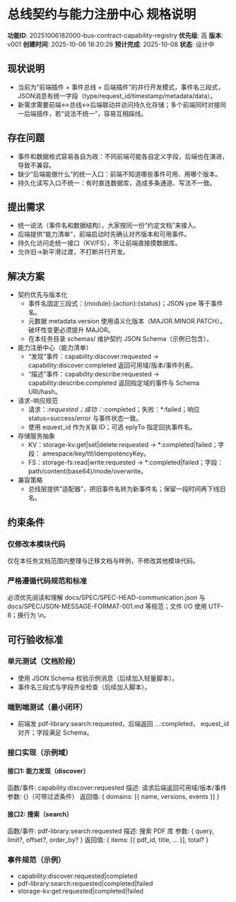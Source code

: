 ﻿# 总线契约与能力注册中心 规格说明

**功能ID**: 20251006182000-bus-contract-capability-registry
**优先级**: 高
**版本**: v001
**创建时间**: 2025-10-06 18:20:28
**预计完成**: 2025-10-08
**状态**: 设计中

## 现状说明
- 当前为“前端插件 + 事件总线 + 后端插件”的并行开发模式，事件名三段式，JSON消息有统一字段（type/request_id/timestamp/metadata/data）。
- 新需求需要前端↔总线↔后端联动并访问持久化存储；多个前端同时对接同一后端插件，若“说法不统一”，容易互相踩线。

## 存在问题
- 事件和数据格式容易各自为政：不同前端可能各自定义字段，后端也在演进，导致不兼容。
- 缺少“后端能做什么”的统一入口：前端不知道哪些事件可用、用哪个版本。
- 持久化读写入口不统一：有时直连数据库，造成多条通道、写法不一致。

## 提出需求
- 统一说法（事件名和数据结构），大家按同一份“约定文档”来接入。
- 后端提供“能力清单”，前端启动时先确认对齐版本和可用事件。
- 持久化访问走统一接口（KV/FS），不让前端直接摸数据库。
- 允许旧→新平滑过渡，不打断并行开发。

## 解决方案
- 契约优先与版本化
  - 事件名固定三段式：{module}:{action}:{status}；JSON 	ype 等于事件名。
  - 元数据 metadata.version 使用语义化版本（MAJOR.MINOR.PATCH）。破坏性变更必须提升 MAJOR。
  - 在本任务目录 schemas/ 维护契约 JSON Schema（示例已包含）。
- 能力注册中心（能力清单）
  - “发现”事件：capability:discover:requested → capability:discover:completed 返回可用域/版本/事件列表。
  - “描述”事件：capability:describe:requested → capability:describe:completed 返回指定域的事件与 Schema URI/hash。
- 请求-响应规范
  - 请求：*:requested；成功：*:completed；失败：*:failed；响应 status=success/error 与事件状态一致。
  - 使用 equest_id 作为关联 ID；可选 eplyTo 指定回执事件名。
- 存储服务抽象
  - KV：storage-kv:get|set|delete:requested → *:completed|failed；字段：
amespace/key/ttl/idempotencyKey。
  - FS：storage-fs:read|write:requested → *:completed|failed；字段：path/content(base64)/mode/overwrite。
- 兼容策略
  - 总线层提供“适配器”，把旧事件名转为新事件名；保留一段时间再下线旧名。

## 约束条件
### 仅修改本模块代码
仅在本任务文档范围内整理与迁移文档与样例，不修改其他模块代码。

### 严格遵循代码规范和标准
必须优先阅读和理解 docs/SPEC/SPEC-HEAD-communication.json 与 docs/SPEC/JSON-MESSAGE-FORMAT-001.md 等规范；文件 I/O 使用 UTF-8；换行为 \n。

## 可行验收标准
### 单元测试（文档阶段）
- 使用 JSON Schema 校验示例消息（后续加入轻量脚本）。
- 事件名三段式与字段齐全检查（后续加入脚本）。

### 端到端测试（最小闭环）
- 前端发 pdf-library:search:requested，后端返回 ...:completed，equest_id 对齐；字段满足 Schema。

### 接口实现（示例域）
#### 接口1: 能力发现（discover）
函数/事件: capability:discover:requested
描述: 请求后端返回可用域/版本/事件
参数: {}（可带过滤条件）
返回值: { domains: [{ name, versions, events }] }

#### 接口2: 搜索（search）
函数/事件: pdf-library:search:requested
描述: 搜索 PDF 库
参数: { query, limit?, offset?, order_by? }
返回值: { items: [{ pdf_id, title, ... }], total? }

### 事件规范（示例）
- capability:discover:requested|completed
- pdf-library:search:requested|completed|failed
- storage-kv:get:requested|completed|failed

